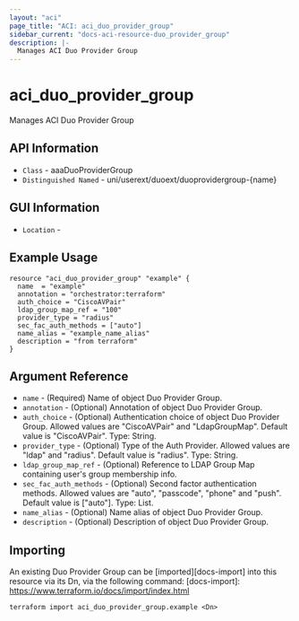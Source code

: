 ```yaml
---
layout: "aci"
page_title: "ACI: aci_duo_provider_group"
sidebar_current: "docs-aci-resource-duo_provider_group"
description: |-
  Manages ACI Duo Provider Group
---
```


# aci_duo_provider_group #
Manages ACI Duo Provider Group

## API Information ##
* `Class` - aaaDuoProviderGroup
* `Distinguished Named` - uni/userext/duoext/duoprovidergroup-{name}

## GUI Information ##
* `Location` - 


## Example Usage ##
```hcl
resource "aci_duo_provider_group" "example" {
  name  = "example"
  annotation = "orchestrator:terraform"
  auth_choice = "CiscoAVPair"
  ldap_group_map_ref = "100"
  provider_type = "radius"
  sec_fac_auth_methods = ["auto"]
  name_alias = "example_name_alias"
  description = "from terraform"
}
```

## Argument Reference ##
* `name` - (Required) Name of object Duo Provider Group.
* `annotation` - (Optional) Annotation of object Duo Provider Group.
* `auth_choice` - (Optional) Authentication choice of object Duo Provider Group. Allowed values are "CiscoAVPair" and "LdapGroupMap". Default value is "CiscoAVPair". Type: String.
* `provider_type` - (Optional) Type of the Auth Provider. Allowed values are "ldap" and "radius". Default value is "radius". Type: String.
* `ldap_group_map_ref` - (Optional) Reference to LDAP Group Map containing user's group membership info.
* `sec_fac_auth_methods` - (Optional) Second factor authentication methods. Allowed values are "auto", "passcode", "phone" and "push". Default value is ["auto"]. Type: List.
* `name_alias` - (Optional) Name alias of object Duo Provider Group.
* `description` - (Optional) Description of object Duo Provider Group.


## Importing ##
An existing Duo Provider Group can be [imported][docs-import] into this resource via its Dn, via the following command:
[docs-import]: https://www.terraform.io/docs/import/index.html


```
terraform import aci_duo_provider_group.example <Dn>
```
